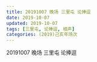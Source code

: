 ```yaml
---
title: 20191007 晚场 三里屯 论捧逗
date: 2019-10-07
updated: 2019-10-07
tags: [三里屯, 论捧逗, 相声]
categories: (2019)己亥年场次
---
```

20191007 晚场 三里屯 论捧逗

